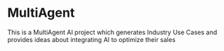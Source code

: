 # MultiAgent
This is a MultiAgent AI project which generates Industry Use Cases and provides ideas about integrating AI to optimize their sales
